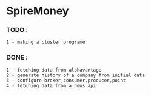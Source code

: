 # SpireMoney




### TODO :
    
    1 - making a cluster programe
### DONE :
    1 - fetching data from alphavantage
    2 - generate history of a company from initial data
    3 - configure broker,consumer,producer,point
    4 - fetching data from a news api
 